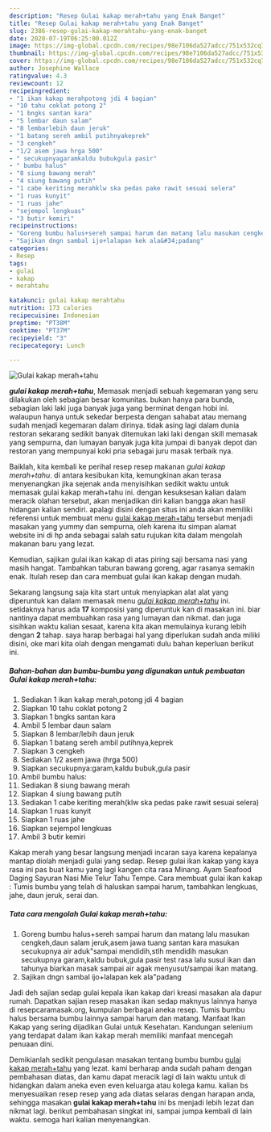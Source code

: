 ```yaml
---
description: "Resep Gulai kakap merah+tahu yang Enak Banget"
title: "Resep Gulai kakap merah+tahu yang Enak Banget"
slug: 2386-resep-gulai-kakap-merahtahu-yang-enak-banget
date: 2020-07-19T06:25:00.012Z
image: https://img-global.cpcdn.com/recipes/98e7106da527adcc/751x532cq70/gulai-kakap-merahtahu-foto-resep-utama.jpg
thumbnail: https://img-global.cpcdn.com/recipes/98e7106da527adcc/751x532cq70/gulai-kakap-merahtahu-foto-resep-utama.jpg
cover: https://img-global.cpcdn.com/recipes/98e7106da527adcc/751x532cq70/gulai-kakap-merahtahu-foto-resep-utama.jpg
author: Josephine Wallace
ratingvalue: 4.3
reviewcount: 12
recipeingredient:
- "1 ikan kakap merahpotong jdi 4 bagian"
- "10 tahu coklat potong 2"
- "1 bngks santan kara"
- "5 lembar daun salam"
- "8 lembarlebih daun jeruk"
- "1 batang sereh ambil putihnyakeprek"
- "3 cengkeh"
- "1/2 asem jawa hrga 500"
- " secukupnyagaramkaldu bubukgula pasir"
- " bumbu halus"
- "8 siung bawang merah"
- "4 siung bawang putih"
- "1 cabe keriting merahklw ska pedas pake rawit sesuai selera"
- "1 ruas kunyit"
- "1 ruas jahe"
- "sejempol lengkuas"
- "3 butir kemiri"
recipeinstructions:
- "Goreng bumbu halus+sereh sampai harum dan matang lalu masukan cengkeh,daun salam jeruk,asem jawa tuang santan kara masukan secukupnya air aduk&#34;sampai mendidih,stlh mendidih masukan secukupnya garam,kaldu bubuk,gula pasir test rasa lalu susul ikan dan tahunya biarkan masak sampai air agak menyusut/sampai ikan matang."
- "Sajikan dngn sambal ijo+lalapan kek ala&#34;padang"
categories:
- Resep
tags:
- gulai
- kakap
- merahtahu

katakunci: gulai kakap merahtahu 
nutrition: 173 calories
recipecuisine: Indonesian
preptime: "PT38M"
cooktime: "PT37M"
recipeyield: "3"
recipecategory: Lunch

---
```



![Gulai kakap merah+tahu](https://img-global.cpcdn.com/recipes/98e7106da527adcc/751x532cq70/gulai-kakap-merahtahu-foto-resep-utama.jpg)

<b><i>gulai kakap merah+tahu</i></b>, Memasak menjadi sebuah kegemaran yang seru dilakukan oleh sebagian besar komunitas. bukan hanya para bunda, sebagian laki laki juga banyak juga yang berminat dengan hobi ini. walaupun hanya untuk sekedar berpesta dengan sahabat atau memang sudah menjadi kegemaran dalam dirinya. tidak asing lagi dalam dunia restoran sekarang sedikit banyak ditemukan laki laki dengan skill memasak yang sempurna, dan lumayan banyak juga kita jumpai di banyak depot dan restoran yang mempunyai koki pria sebagai juru masak terbaik nya.

Baiklah, kita kembali ke perihal resep resep makanan <i>gulai kakap merah+tahu</i>. di antara kesibukan kita, kemungkinan akan terasa menyenangkan jika sejenak anda menyisihkan sedikit waktu untuk memasak gulai kakap merah+tahu ini. dengan kesuksesan kalian dalam meracik olahan tersebut, akan menjadikan diri kalian bangga akan hasil hidangan kalian sendiri. apalagi disini dengan situs ini anda akan memiliki referensi untuk membuat menu <u>gulai kakap merah+tahu</u> tersebut menjadi masakan yang yummy dan sempurna, oleh karena itu simpan alamat website ini di hp anda sebagai salah satu rujukan kita dalam mengolah makanan baru yang lezat.

Kemudian, sajikan gulai ikan kakap di atas piring saji bersama nasi yang masih hangat. Tambahkan taburan bawang goreng, agar rasanya semakin enak. Itulah resep dan cara membuat gulai ikan kakap dengan mudah.


Sekarang langsung saja kita start untuk menyiapkan alat alat yang diperuntuk kan dalam memasak menu <u><i>gulai kakap merah+tahu</i></u> ini. setidaknya harus ada <b>17</b> komposisi yang diperuntuk kan di masakan ini. biar nantinya dapat membuahkan rasa yang lumayan dan nikmat. dan juga sisihkan waktu kalian sesaat, karena kita akan memulainya kurang lebih dengan <b>2</b> tahap. saya harap berbagai hal yang diperlukan sudah anda miliki disini, oke mari kita olah dengan mengamati dulu bahan keperluan berikut ini.

<!--inarticleads1-->

##### Bahan-bahan dan bumbu-bumbu yang digunakan untuk pembuatan Gulai kakap merah+tahu:

1. Sediakan 1 ikan kakap merah,potong jdi 4 bagian
1. Siapkan 10 tahu coklat potong 2
1. Siapkan 1 bngks santan kara
1. Ambil 5 lembar daun salam
1. Siapkan 8 lembar/lebih daun jeruk
1. Siapkan 1 batang sereh ambil putihnya,keprek
1. Siapkan 3 cengkeh
1. Sediakan 1/2 asem jawa (hrga 500)
1. Siapkan  secukupnya:garam,kaldu bubuk,gula pasir
1. Ambil  bumbu halus:
1. Sediakan 8 siung bawang merah
1. Siapkan 4 siung bawang putih
1. Sediakan 1 cabe keriting merah(klw ska pedas pake rawit sesuai selera)
1. Siapkan 1 ruas kunyit
1. Siapkan 1 ruas jahe
1. Siapkan sejempol lengkuas
1. Ambil 3 butir kemiri


Kakap merah yang besar langsung menjadi incaran saya karena kepalanya mantap diolah menjadi gulai yang sedap. Resep gulai ikan kakap yang kaya rasa ini pas buat kamu yang lagi kangen cita rasa Minang. Ayam Seafood Daging Sayuran Nasi Mie Telur Tahu Tempe. Cara membuat gulai ikan kakap : Tumis bumbu yang telah di haluskan sampai harum, tambahkan lengkuas, jahe, daun jeruk, serai dan. 

<!--inarticleads2-->

##### Tata cara mengolah Gulai kakap merah+tahu:

1. Goreng bumbu halus+sereh sampai harum dan matang lalu masukan cengkeh,daun salam jeruk,asem jawa tuang santan kara masukan secukupnya air aduk&#34;sampai mendidih,stlh mendidih masukan secukupnya garam,kaldu bubuk,gula pasir test rasa lalu susul ikan dan tahunya biarkan masak sampai air agak menyusut/sampai ikan matang.
1. Sajikan dngn sambal ijo+lalapan kek ala&#34;padang


Jadi deh sajian sedap gulai kepala ikan kakap dari kreasi masakan ala dapur rumah. Dapatkan sajian resep masakan ikan sedap maknyus lainnya hanya di resepcaramasak.org, kumpulan berbagai aneka resep. Tumis bumbu halus bersama bumbu lainnya sampai harum dan matang. Manfaat Ikan Kakap yang sering dijadikan Gulai untuk Kesehatan. Kandungan selenium yang terdapat dalam ikan kakap merah memiliki manfaat mencegah penuaan dini. 

Demikianlah sedikit pengulasan masakan tentang bumbu bumbu <u>gulai kakap merah+tahu</u> yang lezat. kami berharap anda sudah paham dengan pembahasan diatas, dan kamu dapat meracik lagi di lain waktu untuk di hidangkan dalam aneka even even keluarga atau kolega kamu. kalian bs menyesuaikan resep resep yang ada diatas selaras dengan harapan anda, sehingga masakan <b>gulai kakap merah+tahu</b> ini bs menjadi lebih lezat dan nikmat lagi. berikut pembahasan singkat ini, sampai jumpa kembali di lain waktu. semoga hari kalian menyenangkan.

